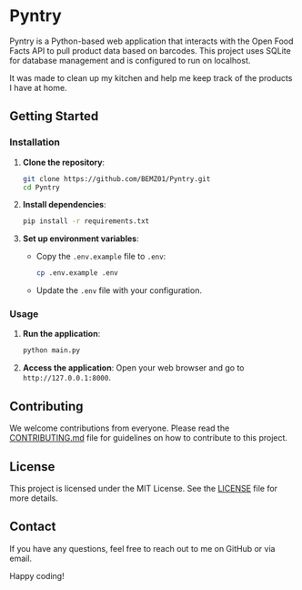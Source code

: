 # Pyntry

Pyntry is a Python-based web application that interacts with the Open Food Facts API to pull product data based on barcodes. This project uses SQLite for database management and is configured to run on localhost.

It was made to clean up my kitchen and help me keep track of the products I have at home.
## Getting Started
### Installation

1. **Clone the repository**:
    ```bash
    git clone https://github.com/BEMZ01/Pyntry.git
    cd Pyntry
    ```

2. **Install dependencies**:
    ```bash
    pip install -r requirements.txt
    ```

3. **Set up environment variables**:
    - Copy the `.env.example` file to `.env`:
        ```bash
        cp .env.example .env
        ```
    - Update the `.env` file with your configuration.

### Usage

1. **Run the application**:
    ```bash
    python main.py
    ```

2. **Access the application**:
    Open your web browser and go to `http://127.0.0.1:8000`.

## Contributing

We welcome contributions from everyone. Please read the [CONTRIBUTING.md](CONTRIBUTING.md) file for guidelines on how to contribute to this project.

## License

This project is licensed under the MIT License. See the [LICENSE](LICENSE) file for more details.

## Contact

If you have any questions, feel free to reach out to me on GitHub or via email.

Happy coding!